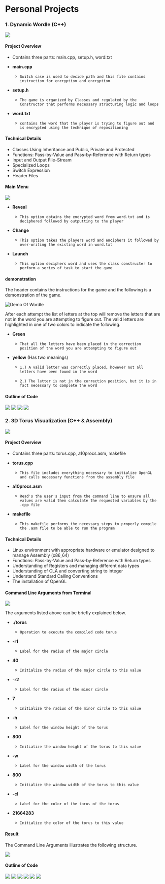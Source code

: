 # Personal Projects
### **1. Dynamic Wordle (C++)**

![](assets/img/WD0.PNG) 

#### **Project Overview**

- Contains three parts: main.cpp, setup.h, word.txt

- **main.cpp**
  -     Switch case is used to decide path and this file contains instruction for encryption and encryption  
- **setup.h**
  -     The game is organized by Classes and regulated by the Constructor that performs necessary structuring logic and loops   
- **word.txt**
  -     contains the word that the player is trying to figure out and is encrypted using the technique of repositioning

#### **Technical Details**

- Classes Using Inheritance and Public, Private and Protected
- Functions: Pass-by-Value and Pass-by-Reference with Return types
- Input and Output File-Stream
- Specialized Loops
- Switch Expression
- Header Files

#### **Main Menu**

![](assets/img/WD1.PNG) 

- **Reveal**
  -     This option obtains the encrypted word from word.txt and is deciphered followed by outputting to the player 
- **Change**
  -     This option takes the players word and enciphers it followed by over-writing the existing word in word.txt   
- **Launch**
  -     This option deciphers word and uses the class constructer to perform a series of task to start the game

#### **demonstration**

The header contains the instructions for the game and the following is a demonstration of the game.

![Demo Of Wordle](assets/img/WD4.PNG) 

After each attempt the list of letters at the top will remove the letters that are not in the word you are attempting to figure out. 
The valid letters are highlighted in one of two colors to indicate the following. 

- **Green**
  -     That all the letters have been placed in the correction position of the word you are attempting to figure out 
- **yellow**
  (Has two meanings)
  
  -     1.) A valid letter was correctly placed, however not all letters have been found in the word
  -     2.) The letter is not in the correction position, but it is in fact necessary to complete the word  

#### **Outline of Code**
![](assets/img/W1.PNG) 
![](assets/img/W2.PNG) 
![](assets/img/W3.PNG) 
![](assets/img/W4.PNG) 


### **2. 3D Torus Visualization (C++ & Assembly)**

![](assets/img/TorusG.PNG) 

#### **Project Overview**

- Contains three parts: torus.cpp, a10procs.asm, makefile

- **torus.cpp**
  -     This file includes everything necessary to initialize OpenGL and calls necessary functions from the assembly file
- **a10procs.asm**
  -     Read's the user's input from the command line to ensure all values are valid then calculate the requested variables by the .cpp file
- **makefile**
  -     This makefile performs the necessary steps to properly compile the .asm file to be able to run the program

#### **Technical Details**

- Linux environment with appropriate hardware or emulator designed to manage Assembly (x86_64)
- Functions: Pass-by-Value and Pass-by-Reference with Return types
- Understanding of Registers and managing different data types
- Understanding of CLA and converting string to integer
- Understand Standard Calling Conventions
- The installation of OpenGL

#### **Command Line Arguments from Terminal**

![](assets/img/TorusPCLA.PNG) 

The arguments listed above can be briefly explained below.

- **./torus**
  -     Operation to execute the compiled code torus
- **-r1**
  -     Label for the radius of the major circle
- **40**
  -     Initialize the radius of the major circle to this value
- **-r2**
  -     Label for the radius of the minor circle
- **7**
  -     Initialize the radius of the minor circle to this value
- **-h**
  -     Label for the window height of the torus
- **800**
  -     Initialize the window height of the torus to this value
- **-w**
  -     Label for the window width of the torus
- **800**
  -     Initialize the window width of the torus to this value
- **-cl**
  -     Label for the color of the torus of the torus
- **21664283**
  -     Initialize the color of the torus to this value

#### **Result**

The Command Line Arguments illustrates the following structure.        

![](assets/img/TorusP.PNG) 

#### **Outline of Code**
![](assets/img/T1.PNG) 
![](assets/img/t2.PNG) 
![](assets/img/T3.PNG) 
![](assets/img/T4.PNG) 
![](assets/img/T5.PNG) 
![](assets/img/T6.PNG) 
